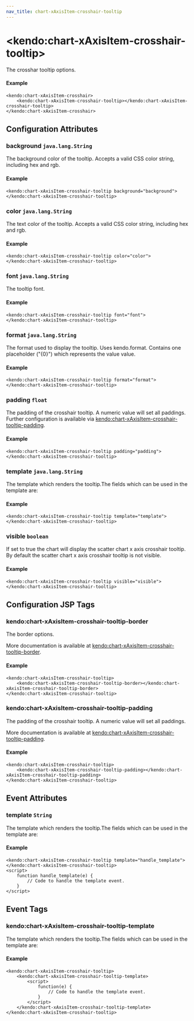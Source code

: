 ```yaml
---
nav_title: chart-xAxisItem-crosshair-tooltip
---
```


# \<kendo:chart-xAxisItem-crosshair-tooltip\>

The crosshar tooltip options.

#### Example
    <kendo:chart-xAxisItem-crosshair>
        <kendo:chart-xAxisItem-crosshair-tooltip></kendo:chart-xAxisItem-crosshair-tooltip>
    </kendo:chart-xAxisItem-crosshair>

## Configuration Attributes

### background `java.lang.String`

The background color of the tooltip. Accepts a valid CSS color string, including hex and rgb.

#### Example
    <kendo:chart-xAxisItem-crosshair-tooltip background="background">
    </kendo:chart-xAxisItem-crosshair-tooltip>

### color `java.lang.String`

The text color of the tooltip. Accepts a valid CSS color string, including hex and rgb.

#### Example
    <kendo:chart-xAxisItem-crosshair-tooltip color="color">
    </kendo:chart-xAxisItem-crosshair-tooltip>

### font `java.lang.String`

The tooltip font.

#### Example
    <kendo:chart-xAxisItem-crosshair-tooltip font="font">
    </kendo:chart-xAxisItem-crosshair-tooltip>

### format `java.lang.String`

The format used to display the tooltip. Uses kendo.format. Contains one placeholder ("{0}") which represents the value value.

#### Example
    <kendo:chart-xAxisItem-crosshair-tooltip format="format">
    </kendo:chart-xAxisItem-crosshair-tooltip>

### padding `float`

The padding of the crosshair tooltip. A numeric value will set all paddings. Further configuration is available via [kendo:chart-xAxisItem-crosshair-tooltip-padding](#kendo-chart-xAxisItem-crosshair-tooltip-padding). 

#### Example
    <kendo:chart-xAxisItem-crosshair-tooltip padding="padding">
    </kendo:chart-xAxisItem-crosshair-tooltip>

### template `java.lang.String`

The template which renders the tooltip.The fields which can be used in the template are:

#### Example
    <kendo:chart-xAxisItem-crosshair-tooltip template="template">
    </kendo:chart-xAxisItem-crosshair-tooltip>

### visible `boolean`

If set to true the chart will display the scatter chart x axis crosshair tooltip. By default the scatter chart x axis crosshair tooltip is not visible.

#### Example
    <kendo:chart-xAxisItem-crosshair-tooltip visible="visible">
    </kendo:chart-xAxisItem-crosshair-tooltip>


##  Configuration JSP Tags

### kendo:chart-xAxisItem-crosshair-tooltip-border

The border options.

More documentation is available at [kendo:chart-xAxisItem-crosshair-tooltip-border](/kendo-ui/api/wrappers/jsp/chart/xaxisitem-crosshair-tooltip-border).

#### Example

    <kendo:chart-xAxisItem-crosshair-tooltip>
        <kendo:chart-xAxisItem-crosshair-tooltip-border></kendo:chart-xAxisItem-crosshair-tooltip-border>
    </kendo:chart-xAxisItem-crosshair-tooltip>

### kendo:chart-xAxisItem-crosshair-tooltip-padding

The padding of the crosshair tooltip. A numeric value will set all paddings.

More documentation is available at [kendo:chart-xAxisItem-crosshair-tooltip-padding](/kendo-ui/api/wrappers/jsp/chart/xaxisitem-crosshair-tooltip-padding).

#### Example

    <kendo:chart-xAxisItem-crosshair-tooltip>
        <kendo:chart-xAxisItem-crosshair-tooltip-padding></kendo:chart-xAxisItem-crosshair-tooltip-padding>
    </kendo:chart-xAxisItem-crosshair-tooltip>


## Event Attributes

### template `String`

The template which renders the tooltip.The fields which can be used in the template are:


#### Example
    <kendo:chart-xAxisItem-crosshair-tooltip template="handle_template">
    </kendo:chart-xAxisItem-crosshair-tooltip>
    <script>
        function handle_template(e) {
            // Code to handle the template event.
        }
    </script>

## Event Tags

### kendo:chart-xAxisItem-crosshair-tooltip-template

The template which renders the tooltip.The fields which can be used in the template are:


#### Example
    <kendo:chart-xAxisItem-crosshair-tooltip>
        <kendo:chart-xAxisItem-crosshair-tooltip-template>
            <script>
                function(e) {
                    // Code to handle the template event.
                }
            </script>
        </kendo:chart-xAxisItem-crosshair-tooltip-template>
    </kendo:chart-xAxisItem-crosshair-tooltip>

